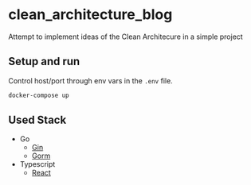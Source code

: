 # clean_architecture_blog
Attempt to implement ideas of the Clean Architecure in a simple project

## Setup and run

Control host/port through env vars in the `.env` file.

```bash
docker-compose up
```

## Used Stack

* Go
  * [Gin](https://pkg.go.dev/github.com/gin-gonic/gin)
  * [Gorm](https://pkg.go.dev/gorm.io/gorm)
* Typescript
  * [React](https://yarnpkg.com/package/react)
